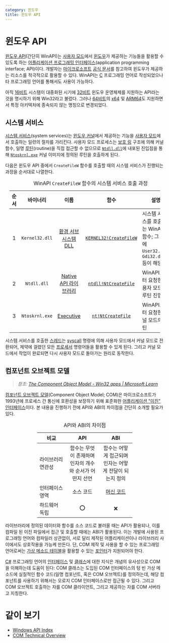 ```yaml
---
category: 윈도우
title: 윈도우 API
---
```

# 윈도우 API
[윈도우 API](https://ko.wikipedia.org/wiki/윈도우_API)(간단히 WinAPI)는 [사용자 모드](ko.Processor.md#보호-링)에서 [윈도우](ko.Windows.md)가 제공하는 기능들을 활용할 수 있도록 하는 [어플리케이션 프로그래밍 인터페이스](https://ko.wikipedia.org/wiki/API)(application programming interface; API)이다. 개발자는 [마이크로소프트](https://www.microsoft.com/) [공식 문서](https://learn.microsoft.com/en-us/windows/win32/)를 참고하여 윈도우가 제공하는 리소스를 적극적으로 활용할 수 있다. WinAPI는 [C](ko.C.md) 프로그래밍 언어로 작성되었으나 타 프로그래밍 언어를 통해서도 사용이 가능하다.

아직 [16비트](https://ko.wikipedia.org/wiki/16비트) 시스템이 대중화된 시기에 [32비트](https://ko.wikipedia.org/wiki/32비트) 윈도우 운영체제를 지원하는 API라는 것을 명시하기 위해 Win32라고 불렀다. 그러나 [64비트](https://ko.wikipedia.org/wiki/64비트)의 [x64](https://ko.wikipedia.org/wiki/X86-64) 및 [ARM64](https://ko.wikipedia.org/wiki/ARM_아키텍처)도 지원하면서 특정 아키텍처에 종속되지 않는 명칭으로 변경되었다.

## 시스템 서비스
[시스템 서비스](https://ko.wikipedia.org/wiki/시스템_호출)(system services)는 [윈도우 커널](ko.Kernel.md#nt-커널)에서 제공하는 기능을 [사용자 모드](ko.Processor.md#보호-링)에서 호출하는 일련의 절차를 가리킨다. 사용자 모드 프로세스는 [보호 링](ko.Processor.md#보호-링) 구조에 의해 커널 함수, 일명 [루틴](https://ko.wikipedia.org/wiki/함수_(컴퓨터_과학))(routine)을 직접 접근할 수 없으므로 [`Ntdll.dll`](#ntdlldll)에 내포된 진입점을 통해 [`Ntoskrnl.exe`](ko.Kernel.md#nt-커널) 커널 이미지에 정의된 루틴을 호출하게 된다.

다음은 윈도우 API 중에서 `CreateFileW` 함수를 호출할 때의 시스템 서비스가 진행되는 과정을 순서대로 나열한다.

<table style="width: 95%; margin: auto;">
<caption style="caption-side: top;">WinAPI <code>CreateFileW</code> 함수의 시스템 서비스 호출 과정</caption>
<colgroup><col style="width: 10%;"/><col style="width: 15%;"/><col style="width: 20%;"/><col style="width: 20%;"/><col style="width: 50%;"/></colgroup>
<thead><tr><th style="text-align: center;">순서</th><th style="text-align: center;">바이너리</th><th style="text-align: center;">이름</th><th style="text-align: center;">함수</th><th style="text-align: center;">설명</th></tr></thead>
<tbody>
<tr><td style="text-align: center;">1</td><td style="text-align: center;"><code>Kernel32.dll</code></td><td style="text-align: center;"><a href="ko.Subsystem.md#환경-서브시스템">환경 서브시스템 DLL</a></td><td style="text-align: center;"><a href="https://learn.microsoft.com/en-us/windows/win32/api/fileapi/nf-fileapi-createfilew"><code>KERNEL32!CreateFileW</code></a></td><td>시스템 서비스를 호출하는 WinAPI 함수; 그 외에 <code>User32.dll</code>, <code>Gdi32.dll</code> 등이 해당</td></tr>
<tr><td style="text-align: center;">2</td><td style="text-align: center;"><code>Ntdll.dll</code></td><td style="text-align: center;"><a href="ko.Windows.md#ntdlldll">Native API 라이브러리</a></td><td style="text-align: center;"><a href="https://learn.microsoft.com/en-us/windows/win32/api/winternl/nf-winternl-ntcreatefile"><code>ntdll!NtCreateFile</code></a></td><td>WinAPI로부터 요청한 사용자 모드의 루틴 진입점</td></tr>
<tr><td style="text-align: center;">3</td><td style="text-align: center;"><code>Ntoskrnl.exe</code></td><td style="text-align: center;"><a href="ko.Kernel.md#nt-커널">Executive</a></td><td style="text-align: center;"><a href="https://learn.microsoft.com/en-us/windows-hardware/drivers/ddi/ntifs/nf-ntifs-ntcreatefile"><code>nt!NtCreateFile</code></a></td><td>WinAPI로부터 요청한 커널 모드의 루틴</td></tr></tbody>
</table>

시스템 서비스를 호출한 [스레드](ko.Process.md#스레드)는 [syscall](https://ko.wikipedia.org/wiki/X86_호출_규약#syscall) 명령에 의해 사용자 모드에서 커널 모드로 전환되어, 제약에 걸렸던 모든 [프로세서](ko.Processor.md) 명령어들을 활용할 수 있게 된다. 그리고 커널 모드에서 작업이 완료되면 다시 사용자 모드로 돌아가는 원리로 동작한다.

## 컴포넌트 오브젝트 모델
> *참조: [The Component Object Model - Win32 apps &#124; Microsoft Learn](https://learn.microsoft.com/en-us/windows/win32/com/the-component-object-model)*

[컴포넌트 오브젝트 모델](https://ko.wikipedia.org/wiki/컴포넌트_오브젝트_모델)(Component Object Model; COM)은 마이크로소프트가 1993년에 프로세스 간 통신에 호환성을 보장하기 위해 표준화한 [어플리케이션 "이진" 인터페이스](https://ko.wikipedia.org/wiki/응용_프로그램_이진_인터페이스)이다. 본 내용을 진행하기 전에 API와 ABI의 차이점을 간단히 소개할 필요가 있다.

<table style="width: 60%; margin: auto;">
<caption style="caption-side: top;">API와 ABI의 차이점</caption>
<colgroup><col style="width: 30%;"/><col style="width: 35%;"/><col style="width: 35%;"/></colgroup>
<thead><tr><th style="text-align: center;">비교</th><th style="text-align: center;">API</th><th style="text-align: center;">ABI</th></tr></thead>
<tbody><tr><td>라이브러리 연관성</td><td style="text-align: center;">함수는 무엇이 존재하며 인자의 개수와 순서가 어떤지 선언</td><td style="text-align: center;">함수는 어떻게 접근되며 인자는 어떻게 전달이 되는지 정의</td></tr>
<tr><td>인터페이스 영역</td><td style="text-align: center;">소스 코드</td><td style="text-align: center;"><a href="https://ko.wikipedia.org/wiki/기계어">머신 코드</a></td></tr>
<tr><td>하드웨어 독립</td><td style="text-align: center;">⭕</td><td style="text-align: center;">❌</td></tr>
</tbody>
</table>

라이브러리에 정의된 데이터와 함수를 소스 코드로 불러올 때는 API가 활용되나, 이를 컴파일 된 이진 파일에서 접근 및 호출할 때에는 ABI가 활용된다. 이는 개발에 사용된 프로그래밍 언어와 컴파일러 상관없이, 서로 달리 제작된 어플리케이션이나 라이브러리 사이에서도 상호작용을 가능케 만든다. 단, COM 제작 및 사용을 할 수 있는 프로그래밍 언어로써는 [가상 메소드 테이블](https://ko.wikipedia.org/wiki/가상_메소드_테이블)을 활용할 수 있는 [포인터](ko.C.md#포인터)가 지원되어야 한다.

[C#](ko.Csharp.md) 프로그래밍 언어의 [인터페이스](ko.Csharp.md#인터페이스) 및 [클래스](en.Csharp.md#클래스)에 대한 지식은 개념의 유사성으로 COM을 이해하는데 도움이 된다: COM 클래스는 도입된 COM 인터페이스의 텅 빈 가상 메소드에 실질적인 함수 코드(일명 컴포넌트, 혹은 COM 오브젝트)를 정의하는데, 해당 컴포넌트를 사용하기 위해서는 오로지 COM 인터페이스로만 접근될 수 있다. 그리고 COM 오브젝트 호출하는 자를 COM 클라이언트, 그리고 제공하는 자를 COM 서버라고 지칭한다.

# 같이 보기
* [Windows API Index](https://learn.microsoft.com/en-us/windows/win32/apiindex/api-index-portal)
* [COM Technical Overview](https://learn.microsoft.com/en-us/windows/win32/com/com-technical-overview)
